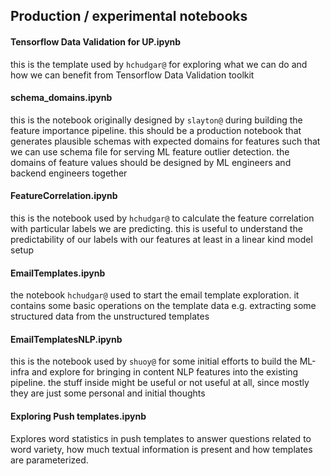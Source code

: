 ## Production / experimental notebooks

#### Tensorflow Data Validation for UP.ipynb
this is the template used by ```hchudgar@``` for exploring what we can do and how we can benefit from Tensorflow Data Validation toolkit

#### schema\_domains.ipynb
this is the notebook originally designed by ```slayton@``` during building the feature importance 
pipeline. this should be a production notebook that generates plausible schemas with expected 
domains for features such that we can use schema file for serving ML feature outlier detection. the 
domains of feature values should be designed by ML engineers and backend engineers together

#### FeatureCorrelation.ipynb
this is the notebook used by ```hchudgar@``` to calculate the feature 
correlation with particular labels we are predicting. this is useful to understand the 
predictability of our labels with our features at least in a linear kind model setup

#### EmailTemplates.ipynb
the notebook ```hchudgar@``` used to start the email template exploration. it contains some basic 
operations on the template data e.g. extracting some structured data from the
 unstructured templates

#### EmailTemplatesNLP.ipynb
this is the notebook used by ```shuoy@``` for some initial efforts to build the ML-infra and 
explore for bringing in content NLP features into the existing pipeline. the stuff 
inside might be useful or not useful at all, since mostly they are just some personal and initial 
thoughts

#### Exploring Push templates.ipynb
Explores word statistics in push templates to answer questions related to word variety, how much textual information is present and how templates are parameterized.

